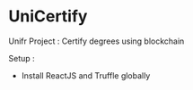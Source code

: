 # UniCertify

Unifr Project : Certify degrees using blockchain

Setup :

- Install ReactJS and Truffle globally
